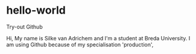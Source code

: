 # hello-world
Try-out Github


Hi, My name is Silke van Adrichem and I'm a student at Breda University. I am using Github because of my specialisation 'production',
